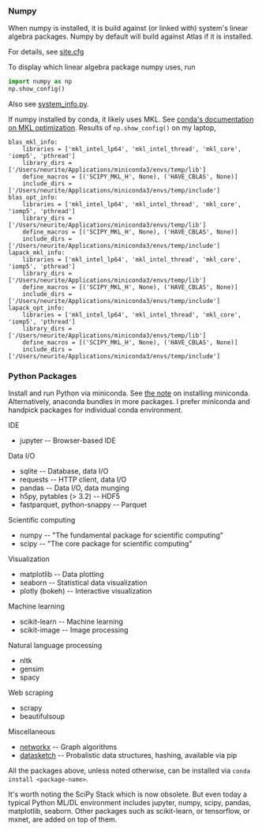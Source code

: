 ### Numpy

When numpy is installed, it is build against (or linked with) system's linear algebra packages. Numpy by default will build against Atlas if it is installed.

For details, see [site.cfg](https://github.com/numpy/numpy/blob/master/site.cfg.example)

To display which linear algebra package numpy uses, run

```python
import numpy as np
np.show_config()
```

Also see [system_info.py](https://github.com/numpy/numpy/blob/master/numpy/distutils/system_info.py).

If numpy installed by conda, it likely uses MKL. See [conda's documentation on MKL optimization](https://docs.continuum.io/mkl-optimizations/). Results of `np.show_config()` on my laptop,

```
blas_mkl_info:
    libraries = ['mkl_intel_lp64', 'mkl_intel_thread', 'mkl_core', 'iomp5', 'pthread']
    library_dirs = ['/Users/neurite/Applications/miniconda3/envs/temp/lib']
    define_macros = [('SCIPY_MKL_H', None), ('HAVE_CBLAS', None)]
    include_dirs = ['/Users/neurite/Applications/miniconda3/envs/temp/include']
blas_opt_info:
    libraries = ['mkl_intel_lp64', 'mkl_intel_thread', 'mkl_core', 'iomp5', 'pthread']
    library_dirs = ['/Users/neurite/Applications/miniconda3/envs/temp/lib']
    define_macros = [('SCIPY_MKL_H', None), ('HAVE_CBLAS', None)]
    include_dirs = ['/Users/neurite/Applications/miniconda3/envs/temp/include']
lapack_mkl_info:
    libraries = ['mkl_intel_lp64', 'mkl_intel_thread', 'mkl_core', 'iomp5', 'pthread']
    library_dirs = ['/Users/neurite/Applications/miniconda3/envs/temp/lib']
    define_macros = [('SCIPY_MKL_H', None), ('HAVE_CBLAS', None)]
    include_dirs = ['/Users/neurite/Applications/miniconda3/envs/temp/include']
lapack_opt_info:
    libraries = ['mkl_intel_lp64', 'mkl_intel_thread', 'mkl_core', 'iomp5', 'pthread']
    library_dirs = ['/Users/neurite/Applications/miniconda3/envs/temp/lib']
    define_macros = [('SCIPY_MKL_H', None), ('HAVE_CBLAS', None)]
    include_dirs = ['/Users/neurite/Applications/miniconda3/envs/temp/include']
```

### Python Packages

Install and run Python via miniconda. See [the note](https://github.com/neurite/debian-setup/wiki/Python) on installing miniconda. Alternatively, anaconda bundles in more packages. I prefer miniconda and handpick packages for individual conda environment.

IDE

* jupyter -- Browser-based IDE

Data I/O

* sqlite -- Database, data I/O
* requests -- HTTP client, data I/O
* pandas -- Data I/O, data munging
* h5py, pytables (> 3.2) -- HDF5
* fastparquet, python-snappy -- Parquet

Scientific computing

* numpy -- "The fundamental package for scientific computing"
* scipy -- "The core package for scientific computing"

Visualization

* matplotlib -- Data plotting
* seaborn -- Statistical data visualization
* plotly (bokeh) -- Interactive visualization

Machine learning

* scikit-learn -- Machine learning
* scikit-image -- Image processing

Natural language processing

* nltk
* gensim
* spacy

Web scraping

* scrapy
* beautifulsoup

Miscellaneous

* [networkx](https://networkx.github.io) -- Graph algorithms
* [datasketch](https://ekzhu.github.io/datasketch/) -- Probalistic data structures, hashing, available via pip

All the packages above, unless noted otherwise, can be installed via `conda install <package-name>`.

It's worth noting the SciPy Stack which is now obsolete. But even today a typical Python ML/DL environment includes jupyter, numpy, scipy, pandas, matplotlib, seaborn. Other packages such as scikit-learn, or tensorflow, or mxnet, are added on top of them.
